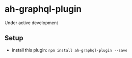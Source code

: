 # ah-graphql-plugin

Under active development

## Setup

- install this plugin: `npm install ah-graphql-plugin --save`
